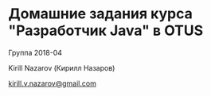 ﻿# Домашние задания курса "Разработчик Java" в OTUS

Группа 2018-04

Kirill Nazarov (Кирилл Назаров)

kirill.v.nazarov@gmail.com

